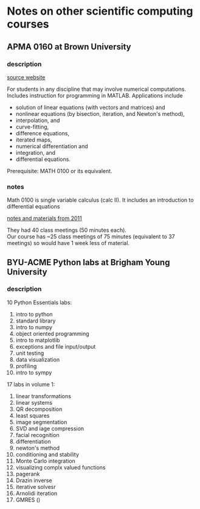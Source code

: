 # Notes on other scientific computing courses
## APMA 0160 at Brown University
### description
[source website](https://www.dam.brown.edu/courses/)

For students in any discipline that may involve numerical computations. 
Includes instruction for programming in MATLAB. 
Applications include 
- solution of linear equations (with vectors and matrices) and
- nonlinear equations (by bisection, iteration, and Newton's method),
- interpolation, and
- curve-fitting,
- difference equations,
- iterated maps,
- numerical differentiation and
- integration, and
- differential equations.

Prerequisite: MATH 0100 or its equivalent.

### notes
Math 0100 is single variable calculus (calc II).  It includes an introduction to differential equations

[notes and materials from 2011](https://www.dam.brown.edu/people/alcyew/apma0160.html)

They had 40 class meetings (50 minutes each).  
Our course has ~25 class meetings of 75 minutes (equivalent to 37 meetings) so would have 1 week less of material.

## BYU-ACME Python labs at Brigham Young University
### description
10 Python Essentials labs:
1. intro to python
2. standard library
3. intro to numpy
4. object oriented programming
5. intro to matplotlib
6. exceptions and file input/output
7. unit testing
8. data visualization
9. profiling
10. intro to sympy

17 labs in volume 1:
1. linear transformations
2. linear systems
3. QR decomposition
4. least squares
5. image segmentation
6. SVD and iage compression
7. facial recognition
8. differentiation
9. newton's method
10. conditioning and stability
11. Monte Carlo integration
12. visualizing complx valued functions
13. pagerank
14. Drazin inverse
15. iterative solvesr
16. Arnolidi iteration
17. GMRES ()
